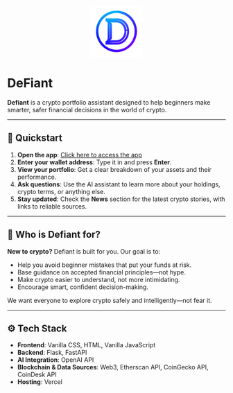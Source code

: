 <p align="center">
  <img src="app/static/images/defiant_logo.png" alt="DeFiant Logo" width="120" />
</p>

# DeFiant

**Defiant** is a crypto portfolio assistant designed to help beginners make smarter, safer financial decisions in the world of crypto.

---

## 🚀 Quickstart

1. **Open the app**: [Click here to access the app](#)
2. **Enter your wallet address**: Type it in and press **Enter**.
3. **View your portfolio**: Get a clear breakdown of your assets and their performance.
4. **Ask questions**: Use the AI assistant to learn more about your holdings, crypto terms, or anything else.
5. **Stay updated**: Check the **News** section for the latest crypto stories, with links to reliable sources.

---

## 🎯 Who is Defiant for?

**New to crypto?** Defiant is built for you. Our goal is to:

- Help you avoid beginner mistakes that put your funds at risk.
- Base guidance on accepted financial principles—not hype.
- Make crypto easier to understand, not more intimidating.
- Encourage smart, confident decision-making.

We want everyone to explore crypto safely and intelligently—not fear it.

---

## ⚙️ Tech Stack

- **Frontend**: Vanilla CSS, HTML, Vanilla JavaScript
- **Backend**: Flask, FastAPI
- **AI Integration**: OpenAI API
- **Blockchain & Data Sources**: Web3, Etherscan API, CoinGecko API, CoinDesk API
- **Hosting**: Vercel

